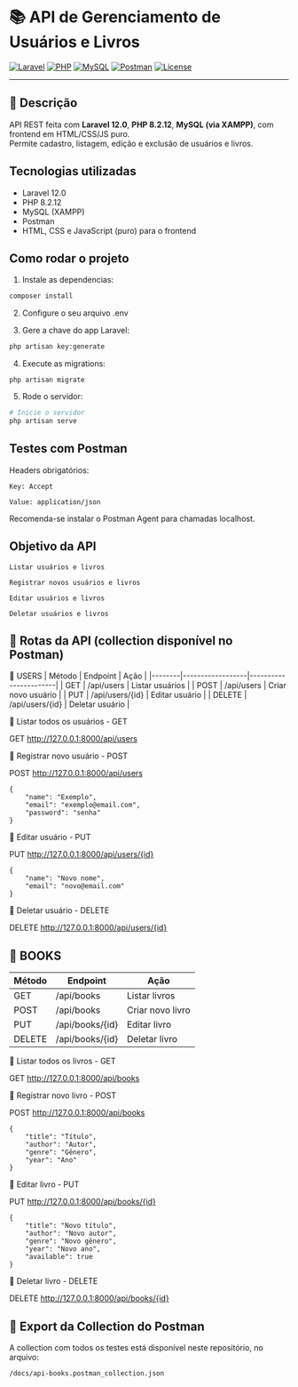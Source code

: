 # 📚 API de Gerenciamento de Usuários e Livros

[![Laravel](https://img.shields.io/badge/Laravel-12.x-red?style=flat&logo=laravel)](https://laravel.com)
[![PHP](https://img.shields.io/badge/PHP-8.2-blue?logo=php)](https://www.php.net/)
[![MySQL](https://img.shields.io/badge/MySQL-5.7-orange?logo=mysql)](https://www.mysql.com/)
[![Postman](https://img.shields.io/badge/Tested_with-Postman-FF6C37?logo=postman)](https://www.postman.com/)
[![License](https://img.shields.io/badge/license-MIT-lightgrey)](LICENSE)

---

## 📖 Descrição

API REST feita com **Laravel 12.0**, **PHP 8.2.12**, **MySQL (via XAMPP)**, com frontend em HTML/CSS/JS puro.  
Permite cadastro, listagem, edição e exclusão de usuários e livros.  

## Tecnologias utilizadas

- Laravel 12.0
- PHP 8.2.12
- MySQL (XAMPP)
- Postman
- HTML, CSS e JavaScript (puro) para o frontend

## Como rodar o projeto
1. Instale as dependencias:
```bash
composer install
```
2. Configure o seu arquivo .env
   
4. Gere a chave do app Laravel:
```bash
php artisan key:generate
```
4. Execute as migrations:
```
php artisan migrate
```
5. Rode o servidor:
```bash
# Inicie o servidor
php artisan serve
```
## Testes com Postman
Headers obrigatórios:

    Key: Accept

    Value: application/json

Recomenda-se instalar o Postman Agent para chamadas localhost.

## Objetivo da API

    Listar usuários e livros

    Registrar novos usuários e livros

    Editar usuários e livros

    Deletar usuários e livros

## 📮 Rotas da API (collection disponível no Postman)
🔹 USERS
| Método | Endpoint         | Ação                  |
|--------|------------------|-----------------------|
| GET    | /api/users       | Listar usuários       |
| POST   | /api/users    | Criar novo usuário    |
| PUT    | /api/users/{id}  | Editar usuário        |
| DELETE | /api/users/{id}  | Deletar usuário       |

🔸 Listar todos os usuários - GET

GET http://127.0.0.1:8000/api/users

🔸 Registrar novo usuário - POST

POST http://127.0.0.1:8000/api/users
```
{
    "name": "Exemplo",
    "email": "exemplo@email.com",
    "password": "senha"
}
```
🔸 Editar usuário - PUT

PUT http://127.0.0.1:8000/api/users/{id}
```
{
    "name": "Novo nome",
    "email": "novo@email.com"
}
```
🔸 Deletar usuário - DELETE

DELETE http://127.0.0.1:8000/api/users/{id}

## 🔹 BOOKS
| Método | Endpoint         | Ação                  |
|--------|------------------|-----------------------|
| GET    | /api/books       | Listar livros       |
| POST   | /api/books    | Criar novo livro   |
| PUT    | /api/books/{id}  | Editar livro       |
| DELETE | /api/books/{id}  | Deletar livro      |

🔸 Listar todos os livros - GET

GET http://127.0.0.1:8000/api/books

🔸 Registrar novo livro - POST

POST http://127.0.0.1:8000/api/books
```
{
    "title": "Título",
    "author": "Autor",
    "genre": "Gênero",
    "year": "Ano"
}
```
🔸 Editar livro - PUT

PUT http://127.0.0.1:8000/api/books/{id}
```
{
    "title": "Novo título",
    "author": "Novo autor",
    "genre": "Novo gênero",
    "year": "Novo ano",
    "available": true
}
```
🔸 Deletar livro - DELETE

DELETE http://127.0.0.1:8000/api/books/{id}

## 📁 Export da Collection do Postman

A collection com todos os testes está disponível neste repositório, no arquivo:
```
/docs/api-books.postman_collection.json
```
